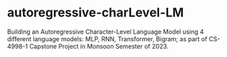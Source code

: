 # autoregressive-charLevel-LM
Building an Autoregressive Character-Level Language Model using 4 different language models: MLP, RNN, Transformer, Bigram; as part of CS-4998-1 Capstone Project in Monsoon Semester of 2023.
